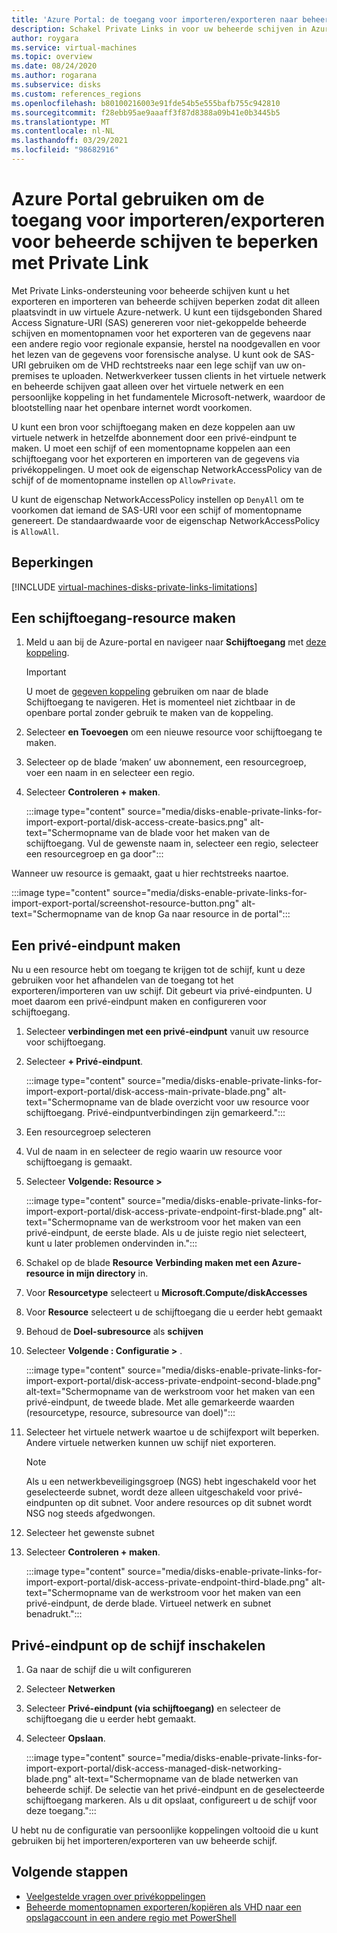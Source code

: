```yaml
---
title: 'Azure Portal: de toegang voor importeren/exporteren naar beheerde schijven beperken met privékoppelingen'
description: Schakel Private Links in voor uw beheerde schijven in Azure Portal. U kunt in uw virtuele netwerk schijven veilig exporteren en importeren.
author: roygara
ms.service: virtual-machines
ms.topic: overview
ms.date: 08/24/2020
ms.author: rogarana
ms.subservice: disks
ms.custom: references_regions
ms.openlocfilehash: b80100216003e91fde54b5e555bafb755c942810
ms.sourcegitcommit: f28ebb95ae9aaaff3f87d8388a09b41e0b3445b5
ms.translationtype: MT
ms.contentlocale: nl-NL
ms.lasthandoff: 03/29/2021
ms.locfileid: "98682916"
---
```

# <a name="use-the-azure-portal-to-restrict-importexport-access-for-managed-disks-with-private-links"></a>Azure Portal gebruiken om de toegang voor importeren/exporteren voor beheerde schijven te beperken met Private Link

Met Private Links-ondersteuning voor beheerde schijven kunt u het exporteren en importeren van beheerde schijven beperken zodat dit alleen plaatsvindt in uw virtuele Azure-netwerk. U kunt een tijdsgebonden Shared Access Signature-URI (SAS) genereren voor niet-gekoppelde beheerde schijven en momentopnamen voor het exporteren van de gegevens naar een andere regio voor regionale expansie, herstel na noodgevallen en voor het lezen van de gegevens voor forensische analyse. U kunt ook de SAS-URI gebruiken om de VHD rechtstreeks naar een lege schijf van uw on-premises te uploaden. Netwerkverkeer tussen clients in het virtuele netwerk en beheerde schijven gaat alleen over het virtuele netwerk en een persoonlijke koppeling in het fundamentele Microsoft-netwerk, waardoor de blootstelling naar het openbare internet wordt voorkomen.

U kunt een bron voor schijftoegang maken en deze koppelen aan uw virtuele netwerk in hetzelfde abonnement door een privé-eindpunt te maken. U moet een schijf of een momentopname koppelen aan een schijftoegang voor het exporteren en importeren van de gegevens via privékoppelingen. U moet ook de eigenschap NetworkAccessPolicy van de schijf of de momentopname instellen op `AllowPrivate`. 

U kunt de eigenschap NetworkAccessPolicy instellen op `DenyAll` om te voorkomen dat iemand de SAS-URI voor een schijf of momentopname genereert. De standaardwaarde voor de eigenschap NetworkAccessPolicy is `AllowAll`.

## <a name="limitations"></a>Beperkingen

[!INCLUDE [virtual-machines-disks-private-links-limitations](../../includes/virtual-machines-disks-private-links-limitations.md)]


## <a name="create-a-disk-access-resource"></a>Een schijftoegang-resource maken

1. Meld u aan bij de Azure-portal en navigeer naar **Schijftoegang** met [deze koppeling](https://aka.ms/disksprivatelinks).

    > [!IMPORTANT]
    > U moet de [gegeven koppeling](https://aka.ms/disksprivatelinks) gebruiken om naar de blade Schijftoegang te navigeren. Het is momenteel niet zichtbaar in de openbare portal zonder gebruik te maken van de koppeling.

1. Selecteer **en Toevoegen** om een nieuwe resource voor schijftoegang te maken.
1. Selecteer op de blade ‘maken’ uw abonnement, een resourcegroep, voer een naam in en selecteer een regio.
1. Selecteer **Controleren + maken**.

    :::image type="content" source="media/disks-enable-private-links-for-import-export-portal/disk-access-create-basics.png" alt-text="Schermopname van de blade voor het maken van de schijftoegang. Vul de gewenste naam in, selecteer een regio, selecteer een resourcegroep en ga door":::

Wanneer uw resource is gemaakt, gaat u hier rechtstreeks naartoe.

:::image type="content" source="media/disks-enable-private-links-for-import-export-portal/screenshot-resource-button.png" alt-text="Schermopname van de knop Ga naar resource in de portal":::

## <a name="create-a-private-endpoint"></a>Een privé-eindpunt maken

Nu u een resource hebt om toegang te krijgen tot de schijf, kunt u deze gebruiken voor het afhandelen van de toegang tot het exporteren/importeren van uw schijf. Dit gebeurt via privé-eindpunten. U moet daarom een privé-eindpunt maken en configureren voor schijftoegang.

1. Selecteer **verbindingen met een privé-eindpunt** vanuit uw resource voor schijftoegang.
1. Selecteer **+ Privé-eindpunt**.

    :::image type="content" source="media/disks-enable-private-links-for-import-export-portal/disk-access-main-private-blade.png" alt-text="Schermopname van de blade overzicht voor uw resource voor schijftoegang. Privé-eindpuntverbindingen zijn gemarkeerd.":::

1. Een resourcegroep selecteren
1. Vul de naam in en selecteer de regio waarin uw resource voor schijftoegang is gemaakt.
1. Selecteer **Volgende: Resource >**

    :::image type="content" source="media/disks-enable-private-links-for-import-export-portal/disk-access-private-endpoint-first-blade.png" alt-text="Schermopname van de werkstroom voor het maken van een privé-eindpunt, de eerste blade. Als u de juiste regio niet selecteert, kunt u later problemen ondervinden in.":::

1. Schakel op de blade **Resource** **Verbinding maken met een Azure-resource in mijn directory** in.
1. Voor **Resourcetype** selecteert u **Microsoft.Compute/diskAccesses**
1. Voor **Resource** selecteert u de schijftoegang die u eerder hebt gemaakt
1. Behoud de **Doel-subresource** als **schijven**
1. Selecteer **Volgende : Configuratie >** .

    :::image type="content" source="media/disks-enable-private-links-for-import-export-portal/disk-access-private-endpoint-second-blade.png" alt-text="Schermopname van de werkstroom voor het maken van een privé-eindpunt, de tweede blade. Met alle gemarkeerde waarden (resourcetype, resource, subresource van doel)":::

1. Selecteer het virtuele netwerk waartoe u de schijfexport wilt beperken. Andere virtuele netwerken kunnen uw schijf niet exporteren.

    > [!NOTE]
    > Als u een netwerkbeveiligingsgroep (NGS) hebt ingeschakeld voor het geselecteerde subnet, wordt deze alleen uitgeschakeld voor privé-eindpunten op dit subnet. Voor andere resources op dit subnet wordt NSG nog steeds afgedwongen.

1. Selecteer het gewenste subnet
1. Selecteer **Controleren + maken**.

    :::image type="content" source="media/disks-enable-private-links-for-import-export-portal/disk-access-private-endpoint-third-blade.png" alt-text="Schermopname van de werkstroom voor het maken van een privé-eindpunt, de derde blade. Virtueel netwerk en subnet benadrukt.":::

## <a name="enable-private-endpoint-on-your-disk"></a>Privé-eindpunt op de schijf inschakelen

1. Ga naar de schijf die u wilt configureren
1. Selecteer **Netwerken**
1. Selecteer **Privé-eindpunt (via schijftoegang)** en selecteer de schijftoegang die u eerder hebt gemaakt.
1. Selecteer **Opslaan**.

    :::image type="content" source="media/disks-enable-private-links-for-import-export-portal/disk-access-managed-disk-networking-blade.png" alt-text="Schermopname van de blade netwerken van beheerde schijf. De selectie van het privé-eindpunt en de geselecteerde schijftoegang markeren. Als u dit opslaat, configureert u de schijf voor deze toegang.":::

U hebt nu de configuratie van persoonlijke koppelingen voltooid die u kunt gebruiken bij het importeren/exporteren van uw beheerde schijf.

## <a name="next-steps"></a>Volgende stappen

- [Veelgestelde vragen over privékoppelingen](./faq-for-disks.md#private-links-for-securely-exporting-and-importing-managed-disks)
- [Beheerde momentopnamen exporteren/kopiëren als VHD naar een opslagaccount in een andere regio met PowerShell](/previous-versions/azure/virtual-machines/scripts/virtual-machines-powershell-sample-copy-snapshot-to-storage-account)